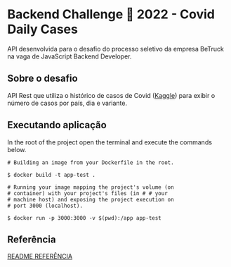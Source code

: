 
  # Backend Challenge 🏅 2022 - Covid Daily Cases
  API desenvolvida para o desafio do processo seletivo da empresa BeTruck na vaga de JavaScript Backend Developer.
  
## Sobre o desafio
API Rest que utiliza o histórico de casos de Covid ([Kaggle](https://www.kaggle.com/yamqwe/omicron-covid19-variant-daily-cases))  para exibir o número de casos por país, dia e variante.

## Executando aplicação
In the root of the project open the terminal and execute the commands below.

	# Building an image from your Dockerfile in the root.
	
	$ docker build -t app-test .
	
	# Running your image mapping the project's volume (on 
	# container) with your project's files (in # # your 
	# machine host) and exposing the project execution on 
	# port 3000 (localhost).

	$ docker run -p 3000:3000 -v $(pwd):/app app-test

## Referência
[README REFERÊNCIA](https://lab.coodesh.com/salmo/covid-daily-cases-20220127/-/blob/main/README.md)